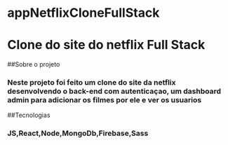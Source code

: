 # appNetflixCloneFullStack
# Clone do site do netflix Full Stack

##Sobre o projeto
### Neste projeto foi feito um clone do site da netflix desenvolvendo o back-end com autenticaçao, um dashboard admin para adicionar os filmes por ele e ver os usuarios 

##Tecnologias 
### JS,React,Node,MongoDb,Firebase,Sass
